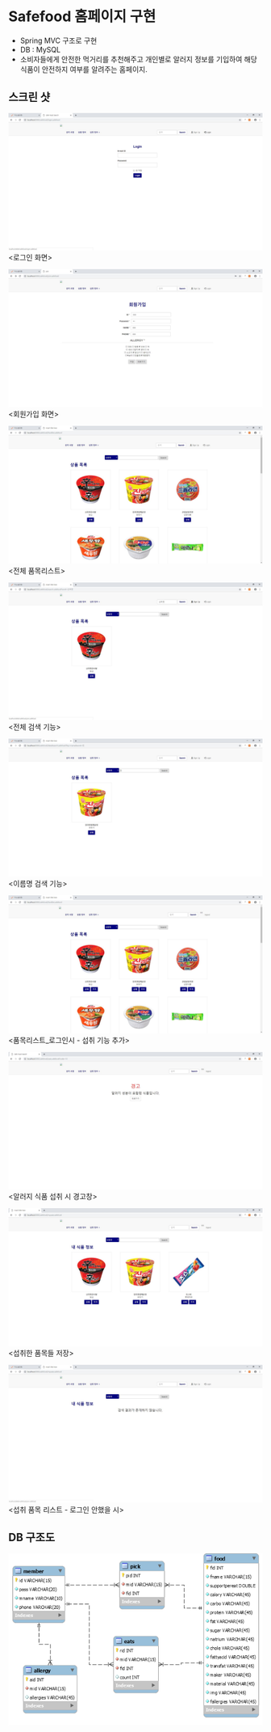 # Safefood 홈페이지 구현
- Spring MVC 구조로 구현
- DB : MySQL
- 소비자들에게 안전한 먹거리를 추천해주고 개인별로 알러지 정보를 기입하여 해당 식품이 안전하지 여부를 알려주는 홈페이지.

## 스크린 샷

![로그인](./img/login.jpg)
<로그인 화면>

![회원가입](./img/sign.jpg)
<회원가입 화면>

![품목리스트](./img/list.jpg)
<전체 품목리스트>

![전체검색](./img/searchALL.jpg)
<전체 검색 기능>

![이름명검색](./img/searchByName.jpg)
<이름명 검색 기능>

![품목리스트_로그인시](./img/list_login.jpg)
<품목리스트_로그인시 - 섭취 기능 추가>

![알러지식품섭취시경고창](./img/alert.jpg)
<알러지 식품 섭취 시 경고창>

![섭취품목](./img/eats.jpg)
<섭취한 품목들 저장>

![섭취정보_로그인안했을시](./img/eats_nologin.jpg)
<섭취 품목 리스트 - 로그인 안했을 시>


## DB 구조도
![DB](./img/db.png)